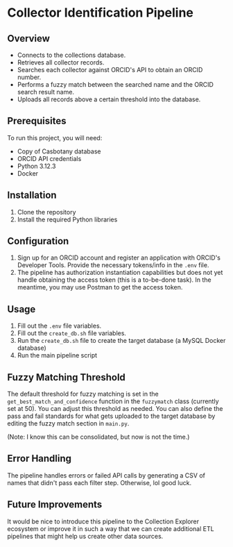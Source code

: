 # Collector Identification Pipeline 



## Overview

* Connects to the collections database.
* Retrieves all collector records.
* Searches each collector against ORCID's API to obtain an ORCID number.
* Performs a fuzzy match between the searched name and the ORCID search result name.
* Uploads all records above a certain threshold into the database.


## Prerequisites

To run this project, you will need:

* Copy of Casbotany database
* ORCID API credentials
* Python 3.12.3
* Docker

## Installation

1. Clone the repository
2. Install the required Python libraries

## Configuration

1. Sign up for an ORCID account and register an application with ORCID's Developer Tools. Provide the necessary tokens/info in the `.env` file.
2. The pipeline has authorization instantiation capabilities but does not yet handle obtaining the access token (this is a to-be-done task). In the meantime, you may use Postman to get the access token.


## Usage

1. Fill out the `.env` file variables.
2. Fill out the `create_db.sh` file variables.
3. Run the `create_db.sh` file to create the target database (a MySQL Docker database)
4. Run the main pipeline script

## Fuzzy Matching Threshold

The default threshold for fuzzy matching is set in the `get_best_match_and_confidence` function in the `fuzzymatch` class (currently set at 50). You can adjust this threshold as needed. You can also define the pass and fail standards for what gets uploaded to the target database by editing the fuzzy match section in `main.py`.

(Note: I know this can be consolidated, but now is not the time.)

## Error Handling

The pipeline handles errors or failed API calls by generating a CSV of names that didn't pass each filter step. Otherwise, lol good luck.

## Future Improvements

It would be nice to introduce this pipeline to the Collection Explorer ecosystem or improve it in such a way that we can create additional ETL pipelines that might help us create other data sources.
